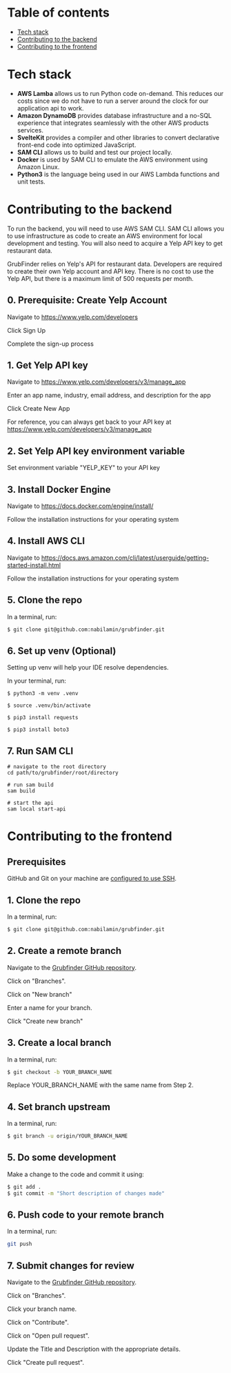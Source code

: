 # Table of contents
- [Tech stack](#tech-stack)
- [Contributing to the backend](#contributing-to-the-backend)
- [Contributing to the frontend](#contributing-to-the-frontend)

# Tech stack
- **AWS Lamba** allows us to run Python code on-demand. This reduces our costs since we do not have to run a server
around the clock for our application api to work.
- **Amazon DynamoDB** provides database infrastructure and a no-SQL experience that integrates seamlessly with the other
AWS products services.
- **SvelteKit** provides a compiler and other libraries to convert declarative front-end code into optimized JavaScript.
- **SAM CLI** allows us to build and test our project locally.
- **Docker** is used by SAM CLI to emulate the AWS environment using Amazon Linux.
- **Python3** is the language being used in our AWS Lambda functions and unit tests.

# Contributing to the backend
To run the backend, you will need to use AWS SAM CLI. SAM CLI allows you to use infrastructure as code to create an AWS
environment for local development and testing. You will also need to acquire a Yelp API key to get restaurant data.

GrubFinder relies on Yelp's API for restaurant data. Developers are required to create their own Yelp account and API key.
There is no cost to use the Yelp API, but there is a maximum limit of 500 requests per month.

## 0. Prerequisite: Create Yelp Account
Navigate to https://www.yelp.com/developers

Click Sign Up

Complete the sign-up process

## 1. Get Yelp API key
Navigate to https://www.yelp.com/developers/v3/manage_app

Enter an app name, industry, email address, and description for the app

Click Create New App

For reference, you can always get back to your API key at https://www.yelp.com/developers/v3/manage_app

## 2. Set Yelp API key environment variable
Set environment variable "YELP_KEY" to your API key

## 3. Install Docker Engine
Navigate to https://docs.docker.com/engine/install/

Follow the installation instructions for your operating system

## 4. Install AWS CLI
Navigate to https://docs.aws.amazon.com/cli/latest/userguide/getting-started-install.html

Follow the installation instructions for your operating system

## 5. Clone the repo
In a terminal, run:
```bash
$ git clone git@github.com:nabilamin/grubfinder.git
```

## 6. Set up venv (Optional)
Setting up venv will help your IDE resolve dependencies.

In your terminal, run:

`$ python3 -m venv .venv`

`$ source .venv/bin/activate`

`$ pip3 install requests`

`$ pip3 install boto3`

## 7. Run SAM CLI
```
# navigate to the root directory
cd path/to/grubfinder/root/directory

# run sam build
sam build

# start the api
sam local start-api
```

# Contributing to the frontend
## Prerequisites
GitHub and Git on your machine are [configured to use SSH](https://docs.github.com/en/authentication/connecting-to-github-with-ssh).

## 1. Clone the repo
In a terminal, run:
```bash
$ git clone git@github.com:nabilamin/grubfinder.git
```

## 2. Create a remote branch
Navigate to the [Grubfinder GitHub repository](https://github.com/lugenx/ecohabit/).

Click on "Branches".

Click on "New branch"

Enter a name for your branch.

Click "Create new branch"

## 3. Create a local branch
In a terminal, run:
```bash
$ git checkout -b YOUR_BRANCH_NAME
```
Replace YOUR_BRANCH_NAME with the same name from Step 2.

## 4. Set branch upstream

In a terminal, run:
```bash
$ git branch -u origin/YOUR_BRANCH_NAME
```

## 5. Do some development
Make a change to the code and commit it using:
```bash
$ git add .
$ git commit -m "Short description of changes made"
```

## 6. Push code to your remote branch
In a terminal, run:
```bash
git push
```

## 7. Submit changes for review
Navigate to the [Grubfinder GitHub repository](https://github.com/lugenx/ecohabit/).

Click on "Branches".

Click your branch name.

Click on "Contribute".

Click on "Open pull request".

Update the Title and Description with the appropriate details.

Click "Create pull request".